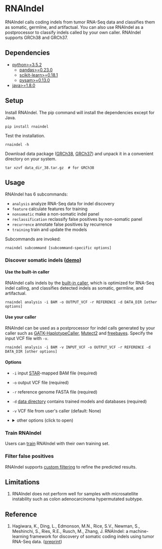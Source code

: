 # RNAIndel

RNAIndel calls coding indels from tumor RNA-Seq data and 
classifies them as somatic, germline, and artifactual.
You can also use RNAIndel as a postprocessor to
classify indels called by your own caller. 
RNAIndel supports GRCh38 and GRCh37.<br> 

## Dependencies
* [python>=3.5.2](https://www.python.org/downloads/)
    * [pandas>=0.23.0](https://pandas.pydata.org/) 
    * [scikit-learn>=0.18.1](http://scikit-learn.org/stable/install.html#)
    * [pysam>=0.13.0](https://pysam.readthedocs.io/en/latest/index.html)
* [java>=1.8.0](https://www.java.com/en/download/) 

## Setup
Install RNAIndel. The pip command will install the dependencies except for Java.  
```
pip install rnaindel
```
Test the installation.
```
rnaindel -h
```

Download data package ([GRCh38](http://ftp.stjude.org/pub/software/RNAIndel/data_dir_38.tar.gz), [GRCh37](http://ftp.stjude.org/pub/software/RNAIndel/data_dir_37.tar.gz)) and 
unpack it in a convenient directory on your system. 

```
tar xzvf data_dir_38.tar.gz  # for GRCh38
```

## Usage 
RNAIndel has 6 subcommands:
* ```analysis``` analyze RNA-Seq data for indel discovery
* ```feature``` calculate features for training
* ```nonsomatic``` make a non-somatic indel panel
* ```reclassification``` reclassify false positives by non-somatic panel
* ```recurrence``` annotate false positives by recurrence
* ```training``` train and update the models

Subcommands are invoked:
```
rnaindel subcommand [subcommand-specific options]
```

### Discover somatic indels ([demo](./sample_data))

#### Use the built-in caller
RNAIndel calls indels by the [built-in caller](https://academic.oup.com/bioinformatics/article/27/6/865/236751), which is optimized 
for RNA-Seq indel calling, and classifies detected indels as somatic, germline, and artifactual. 
```
rnaindel analysis -i BAM -o OUTPUT_VCF -r REFERENCE -d DATA_DIR [other options]
```
#### Use your caller 
RNAIndel can be used as a postprocessor for indel calls generated by your caller such as 
[GATK-HaplotypeCaller](https://software.broadinstitute.org/gatk/documentation/tooldocs/4.0.8.0/org_broadinstitute_hellbender_tools_walkers_haplotypecaller_HaplotypeCaller.php), 
[Mutect2](https://software.broadinstitute.org/gatk/documentation/tooldocs/4.0.8.0/org_broadinstitute_hellbender_tools_walkers_mutect_Mutect2.php)
and [freebayes](https://github.com/ekg/freebayes). Specify the input VCF file with ```-v```.
```
rnaindel analysis -i BAM -v INPUT_VCF -o OUTPUT_VCF -r REFERENCE -d DATA_DIR [other options]
```
#### Options
* ```-i``` input [STAR](https://academic.oup.com/bioinformatics/article/29/1/15/272537)-mapped BAM file (required)
* ```-o``` output VCF file (required)
* ```-r``` reference genome FASTA file (required)
* ```-d``` [data directory](#setup) contains trained models and databases (required)
* ```-v``` VCF file from user's caller (default: None)
* <details>
    <summary>other options (click to open)</summary><p>
    
    * ```-q``` STAR mapping quality MAPQ for unique mappers (default: 255)
    * ```-p``` number of cores (default: 1)
    * ```-m``` maximum heap space (default: 6000m)
    * ```-l``` directory to store log files (default: current)
    * ```-n``` user-defined panel of non-somatic indels in tabixed VCF format (default: built-in reviewed indel set)
    * ```-g``` user-provided germline indel database in tabixed VCF format (default: built-in database in data dir) <br>
    &nbsp;   &nbsp;   &nbsp;   &nbsp;use only if the model is trained with the user-provided database ([more](./rnaindel/training_lib)).      
    * ```--exclude-softclipped-alignments``` softclipped indels will not be used for analysis if added (default: False)

</p></details>

### Train RNAIndel
Users can [train](./docs/training) RNAIndel with their own training set. 

### Filter false positives
RNAIndel supports [custom filtering](./docs/filtering) to refine the predicted results.

## Limitations
1. RNAIndel does not perform well for samples with microsatellite instability such as colon adenocarcinoma hypermutated subtype. 

## Reference
1. Hagiwara, K., Ding, L., Edmonson, M.N., Rice, S.V., Newman, S., Meshinchi, S., Ries, R.E., Rusch, M., Zhang, J. 
RNAIndel: a machine-learning framework for discovery of somatic coding indels using tumor RNA-Seq data.
([preprint](https://www.biorxiv.org/content/early/2019/01/07/512749?rss=1))  

